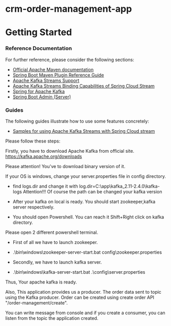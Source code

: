 # crm-order-management-app

# Getting Started

### Reference Documentation
For further reference, please consider the following sections:

* [Official Apache Maven documentation](https://maven.apache.org/guides/index.html)
* [Spring Boot Maven Plugin Reference Guide](https://docs.spring.io/spring-boot/docs/2.2.2.RELEASE/maven-plugin/)
* [Apache Kafka Streams Support](https://docs.spring.io/spring-kafka/docs/current/reference/html/_reference.html#kafka-streams)
* [Apache Kafka Streams Binding Capabilities of Spring Cloud Stream](https://docs.spring.io/spring-cloud-stream/docs/current/reference/htmlsingle/#_kafka_streams_binding_capabilities_of_spring_cloud_stream)
* [Spring for Apache Kafka](https://docs.spring.io/spring-boot/docs/2.2.2.RELEASE/reference/htmlsingle/#boot-features-kafka)
* [Spring Boot Admin (Server)](https://codecentric.github.io/spring-boot-admin/current/#getting-started)

### Guides
The following guides illustrate how to use some features concretely:

* [Samples for using Apache Kafka Streams with Spring Cloud stream](https://github.com/spring-cloud/spring-cloud-stream-samples/tree/master/kafka-streams-samples)

Please follow these steps:

Firstly, you have to download Apache Kafka from official site. https://kafka.apache.org/downloads

Please attention! You've to download binary version of it.

If your OS is windows, change your server.properties file in config directory.

* find logs.dir and change it with log.dir=C:\app\kafka_2.11-2.4.0\kafka-logs
Attention!!! Of course the path can be changed your kafka version

* After your kafka on local is ready. You should start zookeeper,kafka server respectively.

* You should open Powershell. You can reach it Shift+Right click on kafka directory.

Please open 2 different powershell terminal.

* First of all we have to launch zookeeper.
* .\bin\windows\zookeeper-server-start.bat config\zookeeper.properties

* Secondly, we have to launch kafka server.
* .\bin\windows\kafka-server-start.bat .\config\server.properties

Thus, Your apache kafka is ready. 

Also, This application provides us a producer. The order data sent to topic using the Kafka producer. Order can be created using 
create order API "/order-management/create".


You can write message from console and if you create a consumer,
 you can listen from the topic the application created.
